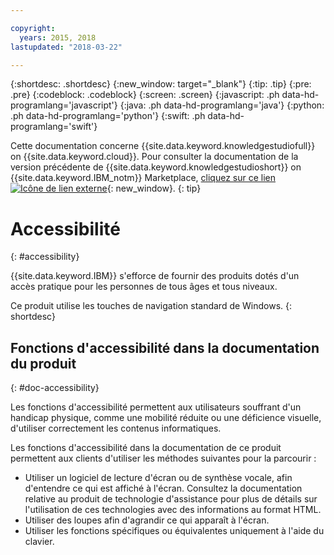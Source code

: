 ```yaml
---

copyright:
  years: 2015, 2018
lastupdated: "2018-03-22"

---
```


{:shortdesc: .shortdesc}
{:new_window: target="_blank"}
{:tip: .tip}
{:pre: .pre}
{:codeblock: .codeblock}
{:screen: .screen}
{:javascript: .ph data-hd-programlang='javascript'}
{:java: .ph data-hd-programlang='java'}
{:python: .ph data-hd-programlang='python'}
{:swift: .ph data-hd-programlang='swift'}

Cette documentation concerne {{site.data.keyword.knowledgestudiofull}} on {{site.data.keyword.cloud}}. Pour consulter la documentation de la version précédente de {{site.data.keyword.knowledgestudioshort}} on {{site.data.keyword.IBM_notm}} Marketplace, [cliquez sur ce lien ![Icône de lien externe](../../icons/launch-glyph.svg "Icône de lien externe")](https://{DomainName}/docs/services/knowledge-studio/accessibility.html){: new_window}.
{: tip}

# Accessibilité
{: #accessibility}

{{site.data.keyword.IBM}} s'efforce de fournir des produits dotés d'un accès pratique pour les personnes de tous âges et tous niveaux.

Ce produit utilise les touches de navigation standard de Windows.
{: shortdesc}

## Fonctions d'accessibilité dans la documentation du produit
{: #doc-accessibility}

Les fonctions d'accessibilité permettent aux utilisateurs souffrant d'un handicap physique, comme une mobilité réduite ou une déficience visuelle, d'utiliser correctement les contenus informatiques.

Les fonctions d'accessibilité dans la documentation de ce produit permettent aux clients d'utiliser les méthodes suivantes pour la parcourir :

- Utiliser un logiciel de lecture d'écran ou de synthèse vocale, afin d'entendre ce qui est affiché à l'écran. Consultez la documentation relative au produit de technologie d'assistance pour plus de détails sur l'utilisation de ces technologies avec des informations au format HTML.
- Utiliser des loupes afin d'agrandir ce qui apparaît à l'écran.
- Utiliser les fonctions spécifiques ou équivalentes uniquement à l'aide du clavier.
